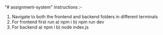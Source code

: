 "# assignment-system" 
Instructions :-
1) Navigate to both the frontend and backend folders in different terminals
2) For frontend first run a) npm i b) npm run dev
3) For backend a) npm i b) node index.js
